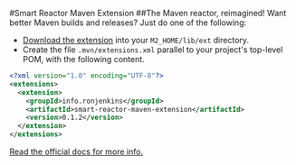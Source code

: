 #Smart Reactor Maven Extension
##The Maven reactor, reimagined!
Want better Maven builds and releases? Just do one of the following:

+ [Download the extension](http://repo1.maven.org/maven2/info/ronjenkins/smart-reactor-maven-extension/0.1.2/smart-reactor-maven-extension-0.1.2-libext.jar) into your `M2_HOME/lib/ext` directory.
+ Create the file `.mvn/extensions.xml` parallel to your project's top-level POM, with the following content.

```xml
<?xml version="1.0" encoding="UTF-8"?>
<extensions>
  <extension>
    <groupId>info.ronjenkins</groupId>
    <artifactId>smart-reactor-maven-extension</artifactId>
    <version>0.1.2</version>
  </extension>
</extensions>
```

[Read the official docs for more info.](http://rjenkinsjr.github.io/smart-reactor-maven-extension)
